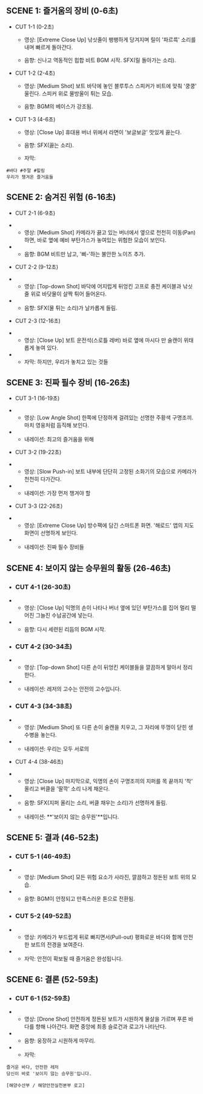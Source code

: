 ## SCENE 1: 즐거움의 장비 (0-6초)
- CUT 1-1 (0-2초)

    - 영상: [Extreme Close Up] 낚싯줄이 팽팽하게 당겨지며 릴이 '파르륵' 소리를 내며 빠르게 돌아간다.

    - 음향: 신나고 역동적인 힙합 비트 BGM 시작. SFX(릴 돌아가는 소리).

- CUT 1-2 (2-4초)

    - 영상: [Medium Shot] 보트 바닥에 놓인 블루투스 스피커가 비트에 맞춰 '쿵쿵' 울린다. 스피커 위로 물방울이 튀는 모습.

    - 음향: BGM의 베이스가 강조됨.

- CUT 1-3 (4-6초)

    - 영상: [Close Up] 휴대용 버너 위에서 라면이 '보글보글' 맛있게 끓는다.

    - 음향: SFX(끓는 소리).

    - 자막:
```
#바다 #주말 #힐링
우리가 챙겨온 즐거움들
```

## SCENE 2: 숨겨진 위험 (6-16초)
- CUT 2-1 (6-9초)

- - 영상: [Medium Shot] 카메라가 끓고 있는 버너에서 옆으로 천천히 이동(Pan)하면, 바로 옆에 예비 부탄가스가 놓여있는 위험한 모습이 보인다.

- - 음향: BGM 비트만 남고, '삐-'하는 불안한 노이즈 추가.

- CUT 2-2 (9-12초)

- - 영상: [Top-down Shot] 바닥에 어지럽게 뒤엉킨 고프로 충전 케이블과 낚싯줄 위로 바닷물이 살짝 튀어 들어온다.

- - 음향: SFX(물 튀는 소리)가 날카롭게 들림.

- CUT 2-3 (12-16초)

- - 영상: [Close Up] 보트 운전석(스로틀 레버) 바로 옆에 마시다 만 술캔이 위태롭게 놓여 있다.

- - 자막: 하지만, 우리가 놓치고 있는 것들

## SCENE 3: 진짜 필수 장비 (16-26초)
- CUT 3-1 (16-19초)

- - 영상: [Low Angle Shot] 한쪽에 단정하게 걸려있는 선명한 주황색 구명조끼. 마치 영웅처럼 듬직해 보인다. 

- - 내레이션: 최고의 즐거움을 위해

- CUT 3-2 (19-22초)

- - 영상: [Slow Push-in] 보트 내부에 단단히 고정된 소화기의 모습으로 카메라가 천천히 다가간다.

- - 내레이션: 가장 먼저 챙겨야 할

- CUT 3-3 (22-26초)

- - 영상: [Extreme Close Up] 방수팩에 담긴 스마트폰 화면. '해로드' 앱의 지도 화면이 선명하게 보인다. 

- - 내레이션: 진짜 필수 장비들

## SCENE 4: 보이지 않는 승무원의 활동 (26-46초)
- ### CUT 4-1 (26-30초)

- - 영상: [Close Up] 익명의 손이 나타나 버너 옆에 있던 부탄가스를 집어 멀리 떨어진 그늘진 수납공간에 넣는다.

- - 음향: 다시 세련된 리듬의 BGM 시작.

- ### CUT 4-2 (30-34초)

- - 영상: [Top-down Shot] 다른 손이 뒤엉킨 케이블들을 깔끔하게 말아서 정리한다.

- - 내레이션: 레저의 고수는 안전의 고수입니다.

- ### CUT 4-3 (34-38초)

- - 영상: [Medium Shot] 또 다른 손이 술캔을 치우고, 그 자리에 뚜껑이 닫힌 생수병을 놓는다. 

- - 내레이션: 우리는 모두 서로의

- CUT 4-4 (38-46초)

- - 영상: [Close Up] 마지막으로, 익명의 손이 구명조끼의 지퍼를 목 끝까지 '착' 올리고 버클을 '딸깍' 소리 나게 채운다.

- - 음향: SFX(지퍼 올리는 소리, 버클 채우는 소리)가 선명하게 들림.

- - 내레이션: **'보이지 않는 승무원'**입니다.

## SCENE 5: 결과 (46-52초)
- ### CUT 5-1 (46-49초)

- - 영상: [Medium Shot] 모든 위험 요소가 사라진, 깔끔하고 정돈된 보트 위의 모습.

- - 음향: BGM이 안정되고 만족스러운 톤으로 전환됨.

- ### CUT 5-2 (49-52초)

- - 영상: 카메라가 부드럽게 뒤로 빠지면서(Pull-out) 평화로운 바다와 함께 안전한 보트의 전경을 보여준다.

- - 자막: 안전이 확보될 때 즐거움은 완성됩니다.

## SCENE 6: 결론 (52-59초)
- ### CUT 6-1 (52-59초)

- - 영상: [Drone Shot] 안전하게 정돈된 보트가 시원하게 물살을 가르며 푸른 바다를 향해 나아간다. 화면 중앙에 최종 슬로건과 로고가 나타난다.

- - 음향: 웅장하고 시원하게 마무리.

- - 자막:
```
즐거운 바다, 안전한 레저
당신이 바로 '보이지 않는 승무원'입니다.

[해양수산부 / 해양안전실천본부 로고]
```